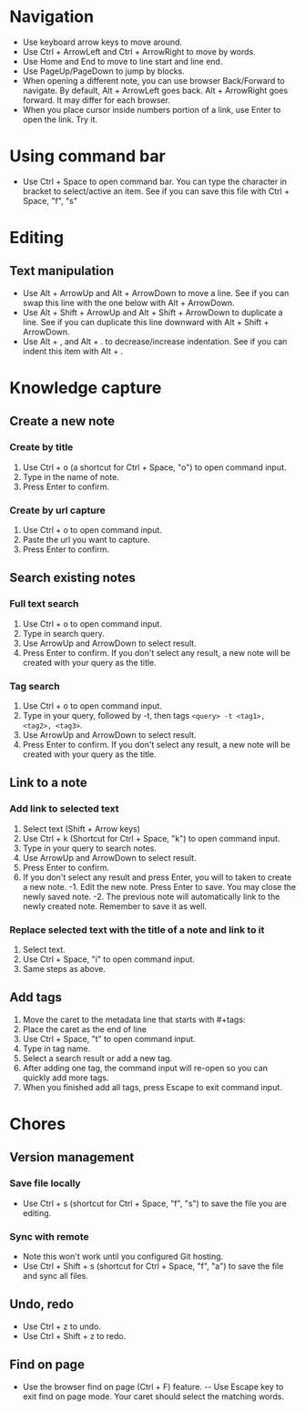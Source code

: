 # Navigation

- Use keyboard arrow keys to move around.
- Use Ctrl + ArrowLeft and Ctrl + ArrowRight to move by words.
- Use Home and End to move to line start and line end.
- Use PageUp/PageDown to jump by blocks.
- When opening a different note, you can use browser Back/Forward to navigate. By default, Alt + ArrowLeft goes back. Alt + ArrowRight goes forward. It may differ for each browser.
- When you place cursor inside numbers portion of a link, use Enter to open the link. Try it.

# Using command bar

- Use Ctrl + Space to open command bar. You can type the character in bracket to select/active an item. See if you can save this file with Ctrl + Space, "f", "s"

# Editing

## Text manipulation

- Use Alt + ArrowUp and Alt + ArrowDown to move a line. See if you can swap this line with the one below with Alt + ArrowDown.
- Use Alt + Shift + ArrowUp and Alt + Shift + ArrowDown to duplicate a line. See if you can duplicate this line downward with Alt + Shift + ArrowDown.
- Use Alt + , and Alt + . to decrease/increase indentation. See if you can indent this item with Alt + .

# Knowledge capture

## Create a new note

### Create by title

1. Use Ctrl + o (a shortcut for Ctrl + Space, "o") to open command input.
2. Type in the name of note.
3. Press Enter to confirm.

### Create by url capture

1. Use Ctrl + o to open command input.
2. Paste the url you want to capture.
3. Press Enter to confirm.

## Search existing notes

### Full text search

1. Use Ctrl + o to open command input.
2. Type in search query.
3. Use ArrowUp and ArrowDown to select result.
4. Press Enter to confirm. If you don't select any result, a new note will be created with your query as the title.

### Tag search

1. Use Ctrl + o to open command input.
2. Type in your query, followed by -t, then tags `<query> -t <tag1>, <tag2>, <tag3>`.
3. Use ArrowUp and ArrowDown to select result.
4. Press Enter to confirm. If you don't select any result, a new note will be created with your query as the title.

## Link to a note

### Add link to selected text

1. Select text (Shift + Arrow keys)
2. Use Ctrl + k (Shortcut for Ctrl + Space, "k") to open command input.
3. Type in your query to search notes.
4. Use ArrowUp and ArrowDown to select result.
5. Press Enter to confirm.
6. If you don't select any result and press Enter, you will to taken to create a new note.
   -1. Edit the new note. Press Enter to save. You may close the newly saved note.
   -2. The previous note will automatically link to the newly created note. Remember to save it as well.

### Replace selected text with the title of a note and link to it

1. Select text.
2. Use Ctrl + Space, "i" to open command input.
3. Same steps as above.

## Add tags

1. Move the caret to the metadata line that starts with #+tags:
2. Place the caret as the end of line
3. Use Ctrl + Space, "t" to open command input.
4. Type in tag name.
5. Select a search result or add a new tag.
6. After adding one tag, the command input will re-open so you can quickly add more tags.
7. When you finished add all tags, press Escape to exit command input.

# Chores

## Version management

### Save file locally

- Use Ctrl + s (shortcut for Ctrl + Space, "f", "s") to save the file you are editing.

### Sync with remote

- Note this won't work until you configured Git hosting.
- Use Ctrl + Shift + s (shortcut for Ctrl + Space, "f", "a") to save the file and sync all files.

## Undo, redo

- Use Ctrl + z to undo.
- Use Ctrl + Shift + z to redo.

## Find on page

- Use the browser find on page (Ctrl + F) feature.
  -- Use Escape key to exit find on page mode. Your caret should select the matching words.
